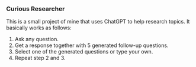 ### Curious Researcher

This is a small project of mine that uses ChatGPT to help research topics. It basically works as follows:

1. Ask any question.
2. Get a response together with 5 generated follow-up questions.
3. Select one of the generated questions or type your own.
4. Repeat step 2 and 3.

